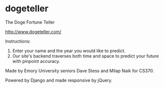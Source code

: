 dogeteller
==========

The Doge Fortune Teller

http://www.dogeteller.com/

Instructions:

1) Enter your name and the year you would like to predict. 
2) Our site's backend traverses both time and space to predict your future with pinpoint accuracy.


Made by Emory University seniors Dave Stess and Milap Naik for CS370. 

Powered by Django and made responsive by jQuery.

